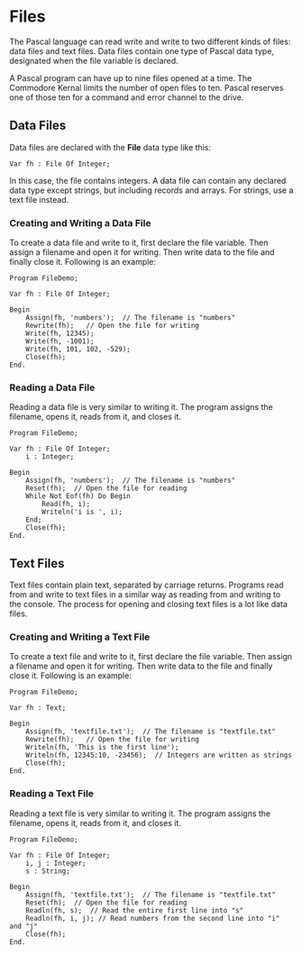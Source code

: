 # Files

The Pascal language can read write and write to two different kinds of files: data files
and text files. Data files contain one type of Pascal data type, designated when the file
variable is declared.

A Pascal program can have up to nine files opened at a time. The Commodore Kernal limits the
number of open files to ten. Pascal reserves one of those ten for a command and error
channel to the drive.

## Data Files

Data files are declared with the **File** data type like this:

    Var fh : File Of Integer;

In this case, the file contains integers. A data file can contain any declared data type
except strings, but including records and arrays. For strings, use a text file instead.

### Creating and Writing a Data File

To create a data file and write to it, first declare the file variable. Then assign a filename
and open it for writing. Then write data to the file and finally close it. Following is an
example:

```
Program FileDemo;

Var fh : File Of Integer;

Begin
    Assign(fh, 'numbers');  // The filename is "numbers"
    Rewrite(fh);   // Open the file for writing
    Write(fh, 12345);
    Write(fh, -1001);
    Write(fh, 101, 102, -529);
    Close(fh);
End.
```

### Reading a Data File

Reading a data file is very similar to writing it. The program assigns the filename,
opens it, reads from it, and closes it.

```
Program FileDemo;

Var fh : File Of Integer;
    i : Integer;

Begin
    Assign(fh, 'numbers');  // The filename is "numbers"
    Reset(fh);  // Open the file for reading
    While Not Eof(fh) Do Begin
        Read(fh, i);
        Writeln('i is ', i);
    End;
    Close(fh);
End.
```

## Text Files

Text files contain plain text, separated by carriage returns. Programs read from and
write to text files in a similar way as reading from and writing to the console. The
process for opening and closing text files is a lot like data files.

### Creating and Writing a Text File

To create a text file and write to it, first declare the file variable. Then assign a filename
and open it for writing. Then write data to the file and finally close it. Following is an
example:

```
Program FileDemo;

Var fh : Text;

Begin
    Assign(fh, 'textfile.txt');  // The filename is "textfile.txt"
    Rewrite(fh);   // Open the file for writing
    Writeln(fh, 'This is the first line');
    Writeln(fh, 12345:10, -23456);  // Integers are written as strings
    Close(fh);
End.
```

### Reading a Text File

Reading a text file is very similar to writing it. The program assigns the filename,
opens it, reads from it, and closes it.

```
Program FileDemo;

Var fh : File Of Integer;
    i, j : Integer;
    s : String;

Begin
    Assign(fh, 'textfile.txt');  // The filename is "textfile.txt"
    Reset(fh);  // Open the file for reading
    Readln(fh, s);  // Read the entire first line into "s"
    Readln(fh, i, j); // Read numbers from the second line into "i" and "j"
    Close(fh);
End.
```

